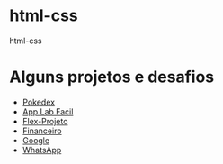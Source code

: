 # html-css
 html-css

<h1>Alguns projetos e desafios</h1>

<ul>
<li><a href= "https://diogosslopes.github.io/html-css/projetos/whatsapp/index.html" target="_blank" rel="external">Pokedex</a></li>
<li><a href= "https://diogosslopes.github.io/html-css/projetos/applabfacil/index.html" target="_blank" rel="external">App Lab Facil</a></li>
<li><a href= "https://diogosslopes.github.io/html-css/projetos/flex-projeto/index.html" target="_blank" rel="external">Flex-Projeto</a></li>
<li><a href= "https://diogosslopes.github.io/html-css/projetos/financeiro/index.html" target="_blank" rel="external">Financeiro</a></li>
<li><a href= "https://diogosslopes.github.io/html-css/projetos/google/index.html" target="_blank" rel="external">Google</a></li>
<li><a href= "https://diogosslopes.github.io/html-css/projetos/whatsapp/index.html" target="_blank" rel="external">WhatsApp</a></li>
 </ul>

